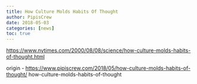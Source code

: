 ```yaml
---
title: How Culture Molds Habits Of Thought
author: PipisCrew
date: 2018-05-03
categories: [news]
toc: true
---
```


https://www.nytimes.com/2000/08/08/science/how-culture-molds-habits-of-thought.html

origin - https://www.pipiscrew.com/2018/05/how-culture-molds-habits-of-thought/ how-culture-molds-habits-of-thought